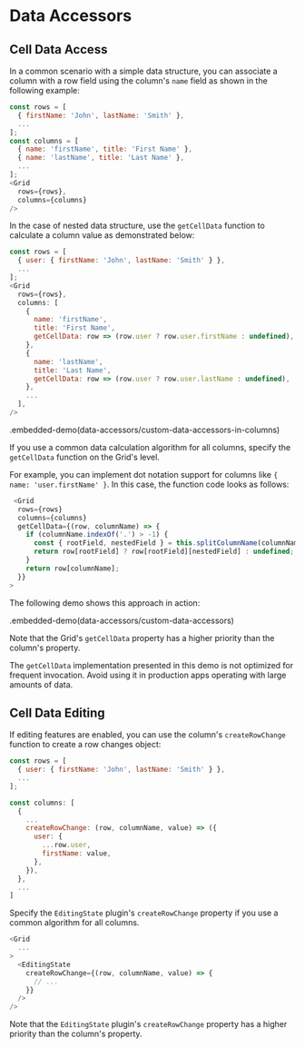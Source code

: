 # Data Accessors

## Cell Data Access

In a common scenario with a simple data structure, you can associate a column with a row field using the column's `name` field as shown in the following example:

```js
const rows = [
  { firstName: 'John', lastName: 'Smith' },
  ...
];
const columns = [
  { name: 'firstName', title: 'First Name' },
  { name: 'lastName', title: 'Last Name' },
  ...
];
<Grid
  rows={rows},
  columns={columns}
/>
```

In the case of nested data structure, use the `getCellData` function to calculate a column value as demonstrated below:

```js
const rows = [
  { user: { firstName: 'John', lastName: 'Smith' } },
  ...
];
<Grid
  rows={rows},
  columns: [
    {
      name: 'firstName',
      title: 'First Name',
      getCellData: row => (row.user ? row.user.firstName : undefined),
    },
    {
      name: 'lastName',
      title: 'Last Name',
      getCellData: row => (row.user ? row.user.lastName : undefined),
    },
    ...
  ],
/>
```

.embedded-demo(data-accessors/custom-data-accessors-in-columns)

If you use a common data calculation algorithm for all columns, specify the `getCellData` function on the Grid's level.

For example, you can implement dot notation support for columns like `{ name: 'user.firstName' }`. In this case, the function code looks as follows:

```js
 <Grid
  rows={rows}
  columns={columns}
  getCellData={(row, columnName) => {
    if (columnName.indexOf('.') > -1) {
      const { rootField, nestedField } = this.splitColumnName(columnName);
      return row[rootField] ? row[rootField][nestedField] : undefined;
    }
    return row[columnName];
  }}
>
```

The following demo shows this approach in action:

.embedded-demo(data-accessors/custom-data-accessors)

Note that the Grid's `getCellData` property has a higher priority than the column's property.

The `getCellData` implementation presented in this demo is not optimized for frequent invocation. Avoid using it in production apps operating with large amounts of data.

## Cell Data Editing

If editing features are enabled, you can use the column's `createRowChange` function to create a row changes object:

```js
const rows = [
  { user: { firstName: 'John', lastName: 'Smith' } },
  ...
];

const columns: [
  {
    ...
    createRowChange: (row, columnName, value) => ({
      user: {
        ...row.user,
        firstName: value,
      },
    }),
  },
  ...
]
```

Specify the `EditingState` plugin's `createRowChange` property if you use a common algorithm for all columns.

```js
<Grid
  ...
>
  <EditingState
    createRowChange={(row, columnName, value) => {
      // ...
    }}
  />
/>
```

Note that the `EditingState` plugin's `createRowChange` property has a higher priority than the column's property.
